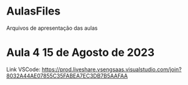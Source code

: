 # AulasFiles
Arquivos de apresentação das aulas
# Aula 4 15 de Agosto de 2023
Link VSCode: https://prod.liveshare.vsengsaas.visualstudio.com/join?8032A44AE07855C35FABEA7EC3DB7B5AAFAA
